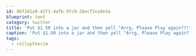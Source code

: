 ```yaml
---
id: 8bf2d1a9-42f1-4afb-97c0-26ecf2ca9e3a
blueprint: text
category: twitter
title: 'Put $1.50 into a jar and then yell "Arrg, Please Play again??!" daily. Saves lot of money (&amp; aggravation) #rolluptherim'
caption: 'Put $1.50 into a jar and then yell "Arrg, Please Play again??!" daily. Saves lot of money (&amp; aggravation) <span class="hashtag hashtag_local">#<a href="http://tweettemp.darylchymko.ca/?tag=rolluptherim">rolluptherim</a>'
tags:
  - rolluptherim
---
```

